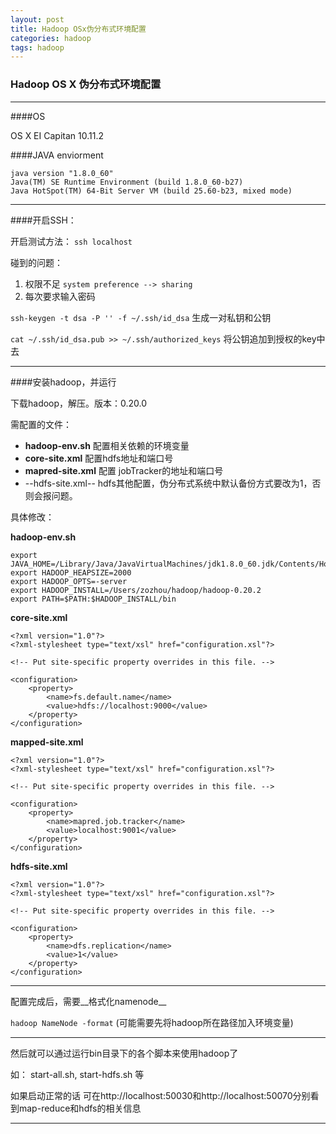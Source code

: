 ```yaml
---
layout: post
title: Hadoop OSx伪分布式环境配置
categories: hadoop
tags: hadoop
---
```


###  Hadoop OS X 伪分布式环境配置

---

####OS

OS X EI Capitan 10.11.2

####JAVA enviorment

    java version "1.8.0_60"
    Java(TM) SE Runtime Environment (build 1.8.0_60-b27)
    Java HotSpot(TM) 64-Bit Server VM (build 25.60-b23, mixed mode)

---

####开启SSH：

开启测试方法： `ssh localhost`

碰到的问题：

1. 权限不足  `system preference --> sharing`
2. 每次要求输入密码

`ssh-keygen -t dsa -P '' -f ~/.ssh/id_dsa`
生成一对私钥和公钥

`cat ~/.ssh/id_dsa.pub >> ~/.ssh/authorized_keys`
    将公钥追加到授权的key中去

---

####安装hadoop，并运行

下载hadoop，解压。版本：0.20.0


需配置的文件：

- __hadoop-env.sh__        配置相关依赖的环境变量
- __core-site.xml__        配置hdfs地址和端口号
- __mapred-site.xml__      配置 jobTracker的地址和端口号
- --hdfs-site.xml--        hdfs其他配置，伪分布式系统中默认备份方式要改为1，否则会报问题。

具体修改：

__hadoop-env.sh__

    export JAVA_HOME=/Library/Java/JavaVirtualMachines/jdk1.8.0_60.jdk/Contents/Home
    export HADOOP_HEAPSIZE=2000
    export HADOOP_OPTS=-server
    export HADOOP_INSTALL=/Users/zozhou/hadoop/hadoop-0.20.2
    export PATH=$PATH:$HADOOP_INSTALL/bin

__core-site.xml__

    <?xml version="1.0"?>
    <?xml-stylesheet type="text/xsl" href="configuration.xsl"?>

    <!-- Put site-specific property overrides in this file. -->

    <configuration>
        <property>
            <name>fs.default.name</name>
            <value>hdfs://localhost:9000</value>
        </property>
    </configuration>

__mapped-site.xml__

    <?xml version="1.0"?>
    <?xml-stylesheet type="text/xsl" href="configuration.xsl"?>
    
    <!-- Put site-specific property overrides in this file. -->
    
    <configuration>
        <property>
            <name>mapred.job.tracker</name>
            <value>localhost:9001</value>
        </property>
    </configuration>

__hdfs-site.xml__

    <?xml version="1.0"?>
    <?xml-stylesheet type="text/xsl" href="configuration.xsl"?>
    
    <!-- Put site-specific property overrides in this file. -->
    
    <configuration>
        <property>
            <name>dfs.replication</name>
            <value>1</value>
        </property>
    </configuration>

---

配置完成后，需要__格式化namenode__

`hadoop NameNode -format`  (可能需要先将hadoop所在路径加入环境变量)

---
然后就可以通过运行bin目录下的各个脚本来使用hadoop了

如： start-all.sh, start-hdfs.sh 等

如果启动正常的话
可在http://localhost:50030和http://localhost:50070分别看到map-reduce和hdfs的相关信息

---




